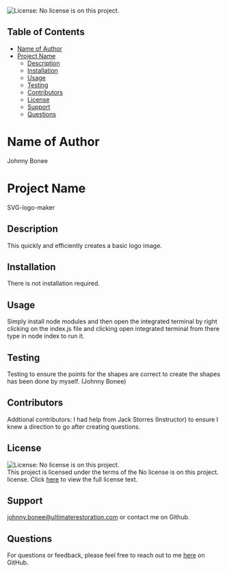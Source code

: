 
  <img alt="License: No license is on this project." src="undefined"></br>
  ## Table of Contents
- [Name of Author](#name-of-author)
- [Project Name](#project-name)
  - [Description](#description)
  - [Installation](#installation)
  - [Usage](#usage)
  - [Testing](#testing)
  - [Contributors](#contributors)
  - [License](#license)
  - [Support](#support)
  - [Questions](#questions)

# Name of Author

Johnny Bonee

# Project Name

SVG-logo-maker

## Description

This quickly and efficiently creates a basic logo image.


## Installation

There is not installation required.

## Usage

Simply install node modules and then open the integrated terminal by right clicking on the index.js file and clicking open integrated terminal from there type in node index to run it.  

## Testing

Testing to ensure the points for the shapes are correct to create the shapes has been done by myself. (Johnny Bonee)

## Contributors

Addtional contributors: I had help from Jack Storres (Instructor) to ensure I knew a direction to go after creating questions.

## License
<img alt="License: No license is on this project." src="undefined"></br>
This project is licensed under the terms of the No license is on this project. license. Click <a href="">here</a> to view the full license text.

## Support

johnny.bonee@ultimaterestoration.com or contact me on Github.

## Questions

For questions or feedback, please feel free to reach out to me <a href="https://github.com/johnnyb90">here</a> on GitHub.
  